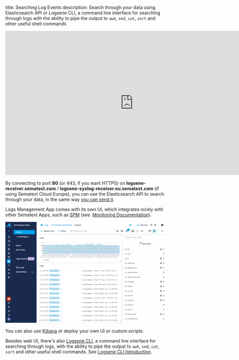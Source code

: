 title: Searching Log Events
description: Search through your data using Elasticsearch API or Logsene CLI, a command line interface for searching through logs with the ability to pipe the output to `awk`, `sed`, `cut`, `sort` and other useful shell commands

<iframe width="800" height="450" src="https://youtu.be/glwZ8OCV0kc?rel=0" frameborder="0" allow="autoplay; encrypted-media" allowfullscreen></iframe>

By connecting to port **80** (or 443, if you want HTTPS) on **logsene-receiver.sematext.com** / **logsene-syslog-receiver.eu.sematext.com** (if using Sematext Cloud Europe), you can use the Elasticsearch API to search through your data, in the same way [you can send it](sending-log-events).

Logs Management App comes with its own UI, which integrates nicely with other Sematext Apps, such as [SPM](http://sematext.com/spm/) (see  [Monitoring Documentation](../monitoring/coda-hale-metrics-reporter)). 

<img alt="Sematext Monitoring UI screen" src="/docs/images/logs/logsene-ui.png" title="Sematext Logging UI screen">

You can also use [Kibana](kibana)  or deploy your own UI or custom scripts.

Besides web UI, there's also [Logsene CLI](https://www.npmjs.com/package/logsene-cli), a command line interface for searching through logs, with the ability to pipe the output to `awk`, `sed`, `cut`, `sort` and other useful shell commands.
See [Logsene CLI Introduction](http://blog.sematext.com/2015/07/07/logsene-cli/).
